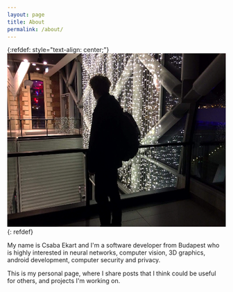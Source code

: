 ```yaml
---
layout: page
title: About
permalink: /about/
---
```

<!-- 
{:refdef: style="text-align: center;"}
![My image Name](/images/sajat_kep.png =300x)
{: refdef}-->
{:refdef: style="text-align: center;"}
<img src="/images/sajat_kep.png" height="400" class="center"/>
{: refdef}

My name is Csaba Ekart and I'm a software developer from Budapest who is highly interested in neural networks, computer vision, 3D graphics, android development, computer security and privacy.

This is my personal page, where I share posts that I think could be useful for others, and projects I'm working on.

